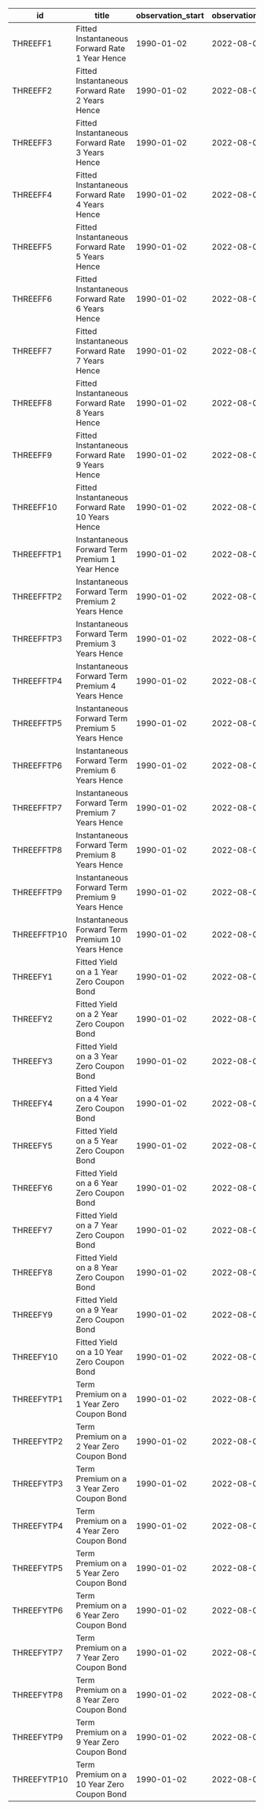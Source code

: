 | id          | title                                             | observation_start   | observation_end   |
|-------------|---------------------------------------------------|---------------------|-------------------|
| THREEFF1    | Fitted Instantaneous Forward Rate 1 Year Hence    | 1990-01-02          | 2022-08-05        |
| THREEFF2    | Fitted Instantaneous Forward Rate 2 Years Hence   | 1990-01-02          | 2022-08-05        |
| THREEFF3    | Fitted Instantaneous Forward Rate 3 Years Hence   | 1990-01-02          | 2022-08-05        |
| THREEFF4    | Fitted Instantaneous Forward Rate 4 Years Hence   | 1990-01-02          | 2022-08-05        |
| THREEFF5    | Fitted Instantaneous Forward Rate 5 Years Hence   | 1990-01-02          | 2022-08-05        |
| THREEFF6    | Fitted Instantaneous Forward Rate 6 Years Hence   | 1990-01-02          | 2022-08-05        |
| THREEFF7    | Fitted Instantaneous Forward Rate 7 Years Hence   | 1990-01-02          | 2022-08-05        |
| THREEFF8    | Fitted Instantaneous Forward Rate 8 Years Hence   | 1990-01-02          | 2022-08-05        |
| THREEFF9    | Fitted Instantaneous Forward Rate 9 Years Hence   | 1990-01-02          | 2022-08-05        |
| THREEFF10   | Fitted Instantaneous Forward Rate 10 Years Hence  | 1990-01-02          | 2022-08-05        |
| THREEFFTP1  | Instantaneous Forward Term Premium 1 Year Hence   | 1990-01-02          | 2022-08-05        |
| THREEFFTP2  | Instantaneous Forward Term Premium 2 Years Hence  | 1990-01-02          | 2022-08-05        |
| THREEFFTP3  | Instantaneous Forward Term Premium 3 Years Hence  | 1990-01-02          | 2022-08-05        |
| THREEFFTP4  | Instantaneous Forward Term Premium 4 Years Hence  | 1990-01-02          | 2022-08-05        |
| THREEFFTP5  | Instantaneous Forward Term Premium 5 Years Hence  | 1990-01-02          | 2022-08-05        |
| THREEFFTP6  | Instantaneous Forward Term Premium 6 Years Hence  | 1990-01-02          | 2022-08-05        |
| THREEFFTP7  | Instantaneous Forward Term Premium 7 Years Hence  | 1990-01-02          | 2022-08-05        |
| THREEFFTP8  | Instantaneous Forward Term Premium 8 Years Hence  | 1990-01-02          | 2022-08-05        |
| THREEFFTP9  | Instantaneous Forward Term Premium 9 Years Hence  | 1990-01-02          | 2022-08-05        |
| THREEFFTP10 | Instantaneous Forward Term Premium 10 Years Hence | 1990-01-02          | 2022-08-05        |
| THREEFY1    | Fitted Yield on a 1 Year Zero Coupon Bond         | 1990-01-02          | 2022-08-05        |
| THREEFY2    | Fitted Yield on a 2 Year Zero Coupon Bond         | 1990-01-02          | 2022-08-05        |
| THREEFY3    | Fitted Yield on a 3 Year Zero Coupon Bond         | 1990-01-02          | 2022-08-05        |
| THREEFY4    | Fitted Yield on a 4 Year Zero Coupon Bond         | 1990-01-02          | 2022-08-05        |
| THREEFY5    | Fitted Yield on a 5 Year Zero Coupon Bond         | 1990-01-02          | 2022-08-05        |
| THREEFY6    | Fitted Yield on a 6 Year Zero Coupon Bond         | 1990-01-02          | 2022-08-05        |
| THREEFY7    | Fitted Yield on a 7 Year Zero Coupon Bond         | 1990-01-02          | 2022-08-05        |
| THREEFY8    | Fitted Yield on a 8 Year Zero Coupon Bond         | 1990-01-02          | 2022-08-05        |
| THREEFY9    | Fitted Yield on a 9 Year Zero Coupon Bond         | 1990-01-02          | 2022-08-05        |
| THREEFY10   | Fitted Yield on a 10 Year Zero Coupon Bond        | 1990-01-02          | 2022-08-05        |
| THREEFYTP1  | Term Premium on a 1 Year Zero Coupon Bond         | 1990-01-02          | 2022-08-05        |
| THREEFYTP2  | Term Premium on a 2 Year Zero Coupon Bond         | 1990-01-02          | 2022-08-05        |
| THREEFYTP3  | Term Premium on a 3 Year Zero Coupon Bond         | 1990-01-02          | 2022-08-05        |
| THREEFYTP4  | Term Premium on a 4 Year Zero Coupon Bond         | 1990-01-02          | 2022-08-05        |
| THREEFYTP5  | Term Premium on a 5 Year Zero Coupon Bond         | 1990-01-02          | 2022-08-05        |
| THREEFYTP6  | Term Premium on a 6 Year Zero Coupon Bond         | 1990-01-02          | 2022-08-05        |
| THREEFYTP7  | Term Premium on a 7 Year Zero Coupon Bond         | 1990-01-02          | 2022-08-05        |
| THREEFYTP8  | Term Premium on a 8 Year Zero Coupon Bond         | 1990-01-02          | 2022-08-05        |
| THREEFYTP9  | Term Premium on a 9 Year Zero Coupon Bond         | 1990-01-02          | 2022-08-05        |
| THREEFYTP10 | Term Premium on a 10 Year Zero Coupon Bond        | 1990-01-02          | 2022-08-05        |